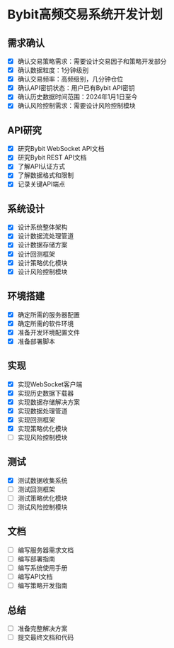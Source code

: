 # Bybit高频交易系统开发计划

## 需求确认
- [x] 确认交易策略需求：需要设计交易因子和策略开发部分
- [x] 确认数据粒度：1分钟级别
- [x] 确认交易频率：高频级别，几分钟仓位
- [x] 确认API密钥状态：用户已有Bybit API密钥
- [x] 确认历史数据时间范围：2024年1月1日至今
- [x] 确认风险控制需求：需要设计风险控制模块

## API研究
- [x] 研究Bybit WebSocket API文档
- [x] 研究Bybit REST API文档
- [x] 了解API认证方式
- [x] 了解数据格式和限制
- [x] 记录关键API端点

## 系统设计
- [x] 设计系统整体架构
- [x] 设计数据流处理管道
- [x] 设计数据存储方案
- [x] 设计回测框架
- [x] 设计策略优化模块
- [x] 设计风险控制模块

## 环境搭建
- [x] 确定所需的服务器配置
- [x] 确定所需的软件环境
- [x] 准备开发环境配置文件
- [x] 准备部署脚本

## 实现
- [x] 实现WebSocket客户端
- [x] 实现历史数据下载器
- [x] 实现数据存储解决方案
- [x] 实现数据处理管道
- [x] 实现回测框架
- [x] 实现策略优化模块
- [ ] 实现风险控制模块

## 测试
- [x] 测试数据收集系统
- [ ] 测试回测框架
- [ ] 测试策略优化模块
- [ ] 测试风险控制模块

## 文档
- [ ] 编写服务器需求文档
- [ ] 编写部署指南
- [ ] 编写系统使用手册
- [ ] 编写API文档
- [ ] 编写策略开发指南

## 总结
- [ ] 准备完整解决方案
- [ ] 提交最终文档和代码

